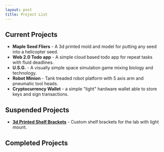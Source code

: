 ```yaml
---
layout: post
title: Project List
---
```


## Current Projects
* **Maple Seed Fliers** - A 3d printed mold and model for putting any seed into a helicopter seed.
* **Web 2.0 Todo app** - A simple cloud based todo app for repeat tasks with fluid deadlines.
* **U.S.G.** - A visually simple space simulation game mixing biology and technology.
* **Robot Minion** - Tank treaded robot platform with 5 axis arm and pneumatic tool heads.
* **Cryptocurrency Wallet** - a simple "light" hardware wallet able to store keys and sign transactions.

## Suspended Projects
* **[3d Printed Shelf Brackets]({{site.url}}/2019/05/14/shelf/)** - Custom shelf brackets for the lab with light mount.

## Completed Projects
